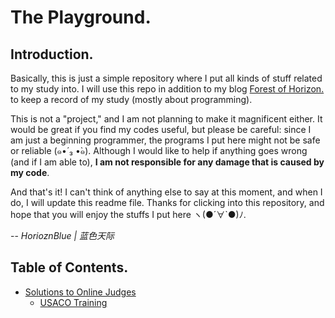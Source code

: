 # The Playground.
## Introduction.
Basically, this is just a simple repository where I put all kinds of stuff related to my study into. I will use this repo in addition to my blog [Forest of Horizon.](http://www.forestofhorizon.com/) to keep a record of my study (mostly about programming).

This is not a "project," and I am not planning to make it magnificent either. It would be great if you find my codes useful, but please be careful: since I am just a beginning programmer, the programs I put here might not be safe or reliable (๑•́ ₃ •̀๑). Although I would like to help if anything goes wrong (and if I am able to), **I am not responsible for any damage that is caused by my code**.

And that's it! I can't think of anything else to say at this moment, and when I do, I will update this readme file. Thanks for clicking into this repository, and hope that you will enjoy the stuffs I put here ヽ(●´∀`●)ﾉ.

-- _HorioznBlue | 蓝色天际_

## Table of Contents.
- [Solutions to Online Judges](Solutions-to-OJs)
  - [USACO Training](Solutions-to-OJs/USACO)
